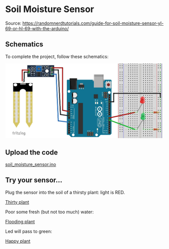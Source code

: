 # Soil Moisture Sensor

Source: https://randomnerdtutorials.com/guide-for-soil-moisture-sensor-yl-69-or-hl-69-with-the-arduino/


## Schematics

To complete the project, follow these schematics:

![Moisture Sensor Schema](moisture-sensor-fritzing.jpg)


## Upload the code

[soil_moisture_sensor.ino](./soil_moisture_sensor.ino)


## Try your sensor...

Plug the sensor into the soil of a  thirsty plant: light is RED.

[Thirty plant](./thirsty.jpg)

Poor some fresh (but not too much) water:

[Flooding plant](./flooding.jpg)

Led will pass to green:

[Happy plant](./wet.jpg)

